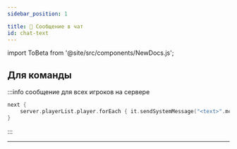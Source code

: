 ```yaml
---
sidebar_position: 1

title: 📨 Сообщение в чат
id: chat-text
---
```


import ToBeta from '@site/src/components/NewDocs.js';

<ToBeta url='welcome' />

## Для команды

:::info сообщение для всех игроков на сервере
```kts
next {
    server.playerList.player.forEach { it.sendSystemMessage("<text>".mcText) }
}
```
:::

---